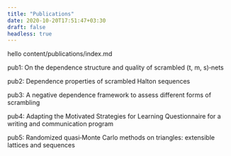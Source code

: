 ```yaml
---
title: "Publications"
date: 2020-10-20T17:51:47+03:30
draft: false
headless: true
---
```


hello  content/publications/index.md

pub1: On the dependence structure and quality of scrambled (t, m, s)‑nets

pub2: Dependence properties of scrambled Halton sequences

pub3: A negative dependence framework to assess different forms of scrambling

pub4: Adapting the Motivated Strategies for Learning Questionnaire for a writing and communication program 

pub5: Randomized quasi‑Monte Carlo methods on triangles: extensible lattices and sequences